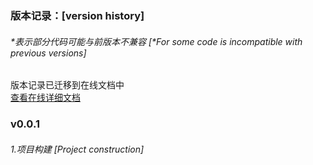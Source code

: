 ﻿#
### 版本记录：[version history]
###### *表示部分代码可能与前版本不兼容 [*For some code is incompatible with previous versions]

版本记录已迁移到在线文档中   
[查看在线详细文档](https://view.officeapps.live.com/op/view.aspx?src=https://github.com/ping9719/WpfEx/blob/main/Ping9719.WpfEx/docs/WpfExDoc.docx?raw=true)   

### v0.0.1
###### 1.项目构建 [Project construction]